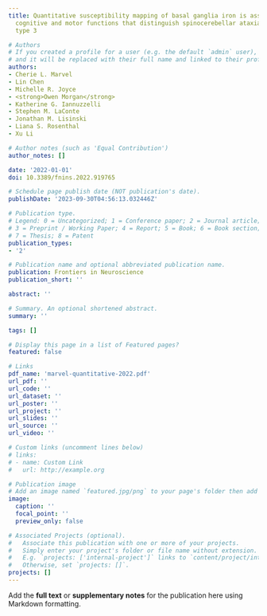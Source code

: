 ```yaml
---
title: Quantitative susceptibility mapping of basal ganglia iron is associated with
  cognitive and motor functions that distinguish spinocerebellar ataxia type 6 and
  type 3

# Authors
# If you created a profile for a user (e.g. the default `admin` user), write the username (folder name) here
# and it will be replaced with their full name and linked to their profile.
authors:
- Cherie L. Marvel
- Lin Chen
- Michelle R. Joyce
- <strong>Owen Morgan</strong>
- Katherine G. Iannuzzelli
- Stephen M. LaConte
- Jonathan M. Lisinski
- Liana S. Rosenthal
- Xu Li

# Author notes (such as 'Equal Contribution')
author_notes: []

date: '2022-01-01'
doi: 10.3389/fnins.2022.919765

# Schedule page publish date (NOT publication's date).
publishDate: '2023-09-30T04:56:13.032446Z'

# Publication type.
# Legend: 0 = Uncategorized; 1 = Conference paper; 2 = Journal article;
# 3 = Preprint / Working Paper; 4 = Report; 5 = Book; 6 = Book section;
# 7 = Thesis; 8 = Patent
publication_types:
- '2'

# Publication name and optional abbreviated publication name.
publication: Frontiers in Neuroscience
publication_short: ''

abstract: ''

# Summary. An optional shortened abstract.
summary: ''

tags: []

# Display this page in a list of Featured pages?
featured: false

# Links
pdf_name: 'marvel-quantitative-2022.pdf'
url_pdf: ''
url_code: ''
url_dataset: ''
url_poster: ''
url_project: ''
url_slides: ''
url_source: ''
url_video: ''

# Custom links (uncomment lines below)
# links:
# - name: Custom Link
#   url: http://example.org

# Publication image
# Add an image named `featured.jpg/png` to your page's folder then add a caption below.
image:
  caption: ''
  focal_point: ''
  preview_only: false

# Associated Projects (optional).
#   Associate this publication with one or more of your projects.
#   Simply enter your project's folder or file name without extension.
#   E.g. `projects: ['internal-project']` links to `content/project/internal-project/index.md`.
#   Otherwise, set `projects: []`.
projects: []
---
```


Add the **full text** or **supplementary notes** for the publication here using Markdown formatting.
